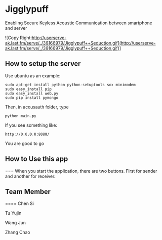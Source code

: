 # Jigglypuff
Enabling Secure Keyless Acoustic Communication between smartphone and server

![Copy Right:http://userserve-ak.last.fm/serve/_/36166979/Jigglypuff++Seduction.gif](http://userserve-ak.last.fm/serve/_/36166979/Jigglypuff++Seduction.gif)]


## How to setup the server
Use ubuntu as an example:

	sudo apt-get install python python-setuptools sox minimodem
	sudo easy_install pip
	sudo easy_install web.py
	sudo pip install pymongo

Then, in acousauth folder, type
	
	python main.py

If you see something like:

	http://0.0.0.0:8080/
	
You are good to go


## How to Use this app
===
When you start the application, there are two buttons. First for sender and another for receiver.



## Team Member
====
Chen Si

Tu Yujin

Wang Jun

Zhang Chao
